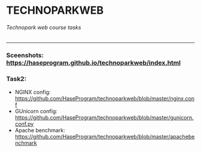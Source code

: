 # TECHNOPARKWEB
###### Technopark web course tasks
_____
### Sceenshots: https://haseprogram.github.io/technoparkweb/index.html
### Task2:
 - NGINX config: https://github.com/HaseProgram/technoparkweb/blob/master/nginx.conf
 - GUnicorn config: https://github.com/HaseProgram/technoparkweb/blob/master/gunicorn.conf.py
 - Apache benchmark: https://github.com/HaseProgram/technoparkweb/blob/master/apachebenchmark
